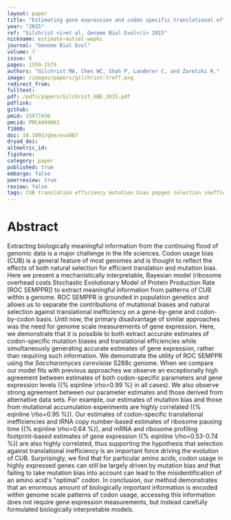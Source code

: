 ```yaml
---
layout: paper
title: "Estimating gene expression and codon specific translational efficiencies, mutation biases, and selection coefficients from genomic data alone."
year: "2015"
ref: "Gilchrist <i>et al. Genome Biol Evol</i> 2015"
nickname: estimate-mutsel-wophi
journal: "Genome Biol Evol"
volume: 7
issue: 6
pages: 1559-1579
authors: "Gilchrist MA, Chen WC, Shah P, Landerer C, and Zaretzki R."
image: /images/papers/gilchrist-treff.png
redirect_from: 
fulltext: 
pdf: /pdfs/papers/Gilchrist_GBE_2015.pdf
pdflink: 
github: 
pmid: 25977456
pmcid: PMC4494061
f1000: 
doi: 10.1093/gbe/evv087
dryad_doi: 
altmetric_id: 
figshare: 
category: paper
published: true
embargo: false
peerreview: true
review: false
tags: CUB translation efficiency mutation bias popgen selection coefficient
---
```

# Abstract 

Extracting biologically meaningful information from the continuing flood of genomic data is a major challenge in the life sciences. Codon usage bias (CUB) is a general feature of most genomes and is thought to reflect the effects of both natural selection for efficient translation and mutation bias. Here we present a mechanistically interpretable, Bayesian model (ribosome overhead costs Stochastic Evolutionary Model of Protein Production Rate [ROC SEMPPR]) to extract meaningful information from patterns of CUB within a genome. ROC SEMPPR is grounded in population genetics and allows us to separate the contributions of mutational biases and natural selection against translational inefficiency on a gene-by-gene and codon-by-codon basis. Until now, the primary disadvantage of similar approaches was the need for genome scale measurements of gene expression. Here, we demonstrate that it is possible to both extract accurate estimates of codon-specific mutation biases and translational efficiencies while simultaneously generating accurate estimates of gene expression, rather than requiring such information. We demonstrate the utility of ROC SEMPPR using the <i>Saccharomyces cerevisiae</i> S288c genome. When we compare our model fits with previous approaches we observe an exceptionally high agreement between estimates of both codon-specific parameters and gene expression levels ({% eqinline \rho>0.99 %} in all cases). We also observe strong agreement between our parameter estimates and those derived from alternative data sets. For example, our estimates of mutation bias and those from mutational accumulation experiments are highly correlated ({% eqinline \rho=0.95 %}). Our estimates of codon-specific translational inefficiencies and tRNA copy number-based estimates of ribosome pausing time ({% eqinline \rho=0.64 %}), and mRNA and ribosome profiling footprint-based estimates of gene expression ({% eqinline \rho=0.53-0.74 %}) are also highly correlated, thus supporting the hypothesis that selection against translational inefficiency is an important force driving the evolution of CUB. Surprisingly, we find that for particular amino acids, codon usage in highly expressed genes can still be largely driven by mutation bias and that failing to take mutation bias into account can lead to the misidentification of an amino acid's "optimal" codon. In conclusion, our method demonstrates that an enormous amount of biologically important information is encoded within genome scale patterns of codon usage, accessing this information does not require gene expression measurements, but instead carefully formulated biologically interpretable models.